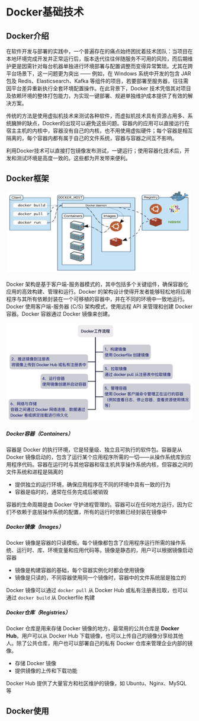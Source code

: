 # Docker基础技术

## Docker介绍

在软件开发与部署的实践中，一个普遍存在的痛点始终困扰着技术团队：当项目在本地环境完成开发并正常运行后，版本迭代往往伴随服务不可用的风险，而后期维护更是因需针对每台机器单独进行环境部署与配置调整而变得异常繁琐。尤其在跨平台场景下，这一问题更为突出 —— 例如，在 Windows 系统中开发的包含 JAR 包及 Redis、Elasticsearch、Kafka 等组件的项目，若要部署至服务器，往往需因平台差异重新执行全套环境配置操作。在此背景下，Docker 技术凭借其对项目及依赖环境的整体打包能力，为实现一键部署、规避单独维护成本提供了有效的解决方案。

传统的方法是使用虚拟机技术来测试各种软件，而虚拟机技术具有资源占用多、系统臃肿的缺点，Docker的出现可以避免这些问题。容器内的应用可以直接运行在宿主主机的内核中，容器没有自己的内核，也不用使用虚拟硬件；每个容器是相互隔离的，每个容器内都有属于自己的文件系统，容器与容器之间互不影响。

利用Docker技术可以直接打包镜像发布测试，一键运行；使用容器化技术后，开发和测试环境是高度一致的。这些都为开发带来便利。

## Docker框架

![01](./img/01.png)

Docker 架构是基于客户端-服务器模式的，其中包括多个关键组件，确保容器化应用的高效构建、管理和运行。Docker 的架构设计使得开发者能够轻松地将应用程序与其所有依赖封装在一个可移植的容器中，并在不同的环境中一致地运行。Docker 使用客户端-服务器 (C/S) 架构模式，使用远程 API 来管理和创建 Docker 容器。Docker 容器通过 Docker 镜像来创建。

![02](./img/02.png)

##### Docker容器（Containers）

容器是 Docker 的执行环境，它是轻量级、独立且可执行的软件包。容器是从 Docker 镜像启动的，包含了运行某个应用程序所需的一切——从操作系统库到应用程序代码。容器在运行时与其他容器和宿主机共享操作系统内核，但容器之间的文件系统和进程是隔离的

- 提供独立的运行环境，确保应用程序在不同的环境中具有一致的行为
- 容器是临时的，通常在任务完成后被销毁

容器的生命周期是由 Docker 守护进程管理的。容器可以在任何地方运行，因为它们不依赖于底层操作系统的配置，所有的运行时依赖已经封装在镜像中

##### Docker镜像（Images）

Docker 镜像是容器的只读模板。每个镜像都包含了应用程序运行所需的操作系统、运行时、库、环境变量和应用代码等。镜像是静态的，用户可以根据镜像启动容器

- 镜像是构建容器的基础，每个容器实例化时都会使用镜像
- 镜像是只读的，不同容器使用同一个镜像时，容器中的文件系统层是独立的

Docker 镜像可以通过 `docker pull` 从 Docker Hub 或私有注册表拉取，也可以通过 `docker build` 从 Dockerfile 构建

##### Docker仓库（Registries）

Docker 仓库是用来存储 Docker 镜像的地方，最常用的公共仓库是 **Docker Hub**。用户可以从 Docker Hub 下载镜像，也可以上传自己的镜像分享给其他人。除了公共仓库，用户也可以部署自己的私有 Docker 仓库来管理企业内部的镜像。

- 存储 Docker 镜像
- 提供镜像的上传和下载功能

Docker Hub 提供了大量官方和社区维护的镜像，如 Ubuntu、Nginx、MySQL 等

## Docker使用